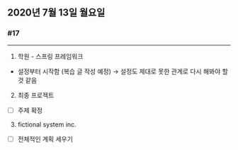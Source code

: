 ## 2020년 7월 13일 월요일
### #17
---
1. 학원 - 스프링 프레임워크
* 설정부터 시작함 (복습 글 작성 예정)
→ 설정도 제대로 못한 관계로 다시 해봐야 할 것 같음

2. 최종 프로젝트
- [ ] 주제 확정

3. fictional system inc.
- [ ] 전체적인 계획 세우기
